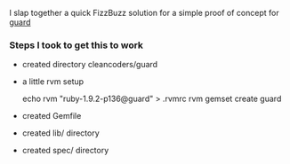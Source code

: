 
I slap together a quick FizzBuzz solution for a simple proof of concept for [guard](https://github.com/guard/guard)

### Steps I took to get this to work ###
- created directory cleancoders/guard
- a little rvm setup

  echo rvm "ruby-1.9.2-p136@guard" > .rvmrc
  rvm gemset create guard

- created Gemfile
- created lib/ directory
- created spec/ directory


